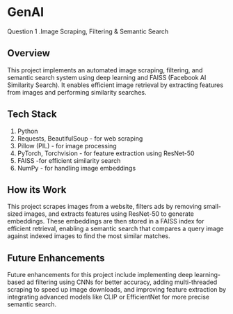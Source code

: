 # GenAI

 Question 1 .Image Scraping, Filtering & Semantic Search

## Overview
This project implements an automated image scraping, filtering, and semantic search system using deep learning and FAISS (Facebook AI Similarity Search). It enables efficient image retrieval by extracting features from images and performing similarity searches.

## Tech Stack 
   1. Python
   2. Requests, BeautifulSoup - for web scraping
   3. Pillow (PIL) - for image processing
   4. PyTorch, Torchvision - for feature extraction using ResNet-50
   5. FAISS -for efficient similarity search
   6. NumPy - for handling image embeddings

 ## How its Work

   This project scrapes images from a website, filters ads by removing small-sized images, and extracts features using ResNet-50 to generate embeddings. 
   These embeddings are then stored in a FAISS index for efficient retrieval, enabling a semantic search that compares a query image against indexed images to 
   find the most similar matches.

 ## Future Enhancements
   Future enhancements for this project include implementing deep learning-based ad filtering using CNNs for better accuracy, 
   adding multi-threaded scraping to speed up image downloads, and improving feature extraction by integrating advanced models like
   CLIP or EfficientNet for more precise semantic search.
